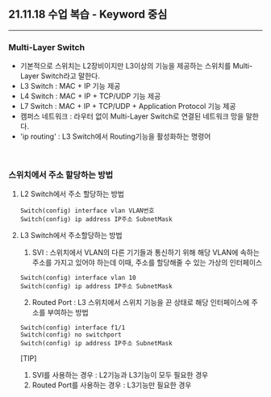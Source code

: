 ## 21.11.18 수업 복습 - Keyword 중심
---

### __Multi-Layer Switch__
+ 기본적으로 스위치는 L2장비이지만 L3이상의 기능을 제공하는 스위치를 Multi-Layer Switch라고 말한다.
+ L3 Switch : MAC + IP 기능 제공
+ L4 Switch : MAC + IP + TCP/UDP 기능 제공
+ L7 Switch : MAC + IP + TCP/UDP + Application Protocol 기능 제공
+ 캠퍼스 네트워크 : 라우터 없이 Multi-Layer Switch로 연결된 네트워크 망을 말한다.
+ 'ip routing' : L3 Switch에서 Routing기능을 활성화하는 명령어


<br>

### __스위치에서 주소 할당하는 방법__
1. L2 Switch에서 주소 할당하는 방법
    ```
    Switch(config) interface vlan VLAN번호
    Switch(config) ip address IP주소 SubnetMask
    ```
2. L3 Switch에서 주소할당하는 방법
   1. SVI : 스위치에서 VLAN의 다른 기기들과 통신하기 위해 해당 VLAN에 속하는 주소를 가지고 있어야 하는데 이때, 주소를 할당해줄 수 있는 가상의 인터페이스
   ```
   Switch(config) interface vlan 10
   Switch(config) ip address IP주소 SubnetMask
   ```

   2. Routed Port : L3 스위치에서 스위치 기능을 끈 상태로 해당 인터페이스에 주소를 부여하는 방법
   ```
   Switch(config) interface f1/1
   Switch(config) no switchport
   Switch(config) ip address IP주소 SubnetMask
   ```
   [TIP]<br>
   1) SVI를 사용하는 경우 : L2기능과 L3기능이 모두 필요한 경우
   2) Routed Port를 사용하는 경우 : L3기능만 필요한 경우


